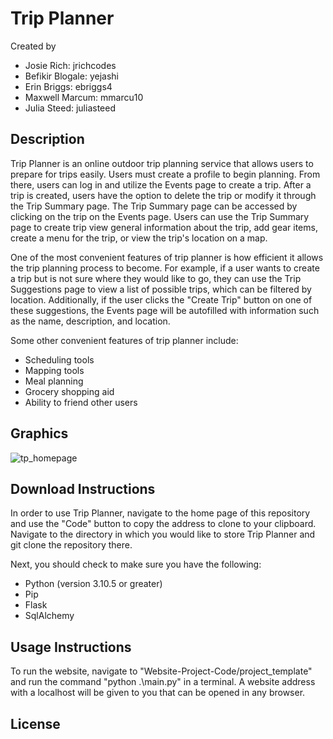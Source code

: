 # Trip Planner
Created by
- Josie Rich: jrichcodes
- Befikir Blogale: yejashi
- Erin Briggs: ebriggs4
- Maxwell Marcum: mmarcu10
- Julia Steed: juliasteed

## Description
Trip Planner is an online outdoor trip planning service that allows users to prepare for trips easily. Users must create a profile to begin planning. From there, users can log in and utilize the Events page to create a trip. After a trip is created, users have the option to delete the trip or modify it through the Trip Summary page. The Trip Summary page can be accessed by clicking on the trip on the Events page. Users can use the Trip Summary page to create trip view general information about the trip, add gear items, create a menu for the trip, or view the trip's location on a map.

One of the most convenient features of trip planner is how efficient it allows the trip planning process to become. For example, if a user wants to create a trip but is not sure where they would like to go, they can use the Trip Suggestions page to view a list of possible trips, which can be filtered by location. Additionally, if the user clicks the "Create Trip" button on one of these suggestions, the Events page will be autofilled with information such as the name, description, and location.

Some other convenient features of trip planner include:
- Scheduling tools
- Mapping tools
- Meal planning
- Grocery shopping aid
- Ability to friend other users

## Graphics
![tp_homepage](https://user-images.githubusercontent.com/112104073/202907104-6eba0540-37e4-46e7-882d-f7e5761ad0dc.PNG)

## Download Instructions
In order to use Trip Planner, navigate to the home page of this repository and use the "Code" button to copy the address to clone to your clipboard. Navigate to the directory in which you would like to store Trip Planner and git clone the repository there.

Next, you should check to make sure you have the following:
- Python (version 3.10.5 or greater)
- Pip
- Flask
- SqlAlchemy

## Usage Instructions
To run the website, navigate to "Website-Project-Code/project_template" and run the command "python .\main.py" in a terminal. A website address with a localhost will be given to you that can be opened in any browser.

## License
